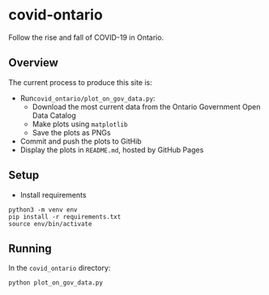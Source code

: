# covid-ontario
Follow the rise and fall of COVID-19 in Ontario.

## Overview
The current process to produce this site is:
* Run`covid_ontario/plot_on_gov_data.py`:
  * Download the most current data from the Ontario Government Open Data Catalog
  * Make plots using `matplotlib`
  * Save the plots as PNGs
* Commit and push the plots to GitHib
* Display the plots in `README.md`, hosted by GitHub Pages

## Setup
* Install requirements
```
python3 -m venv env
pip install -r requirements.txt
source env/bin/activate
```

## Running
In the `covid_ontario` directory:
```
python plot_on_gov_data.py
```
